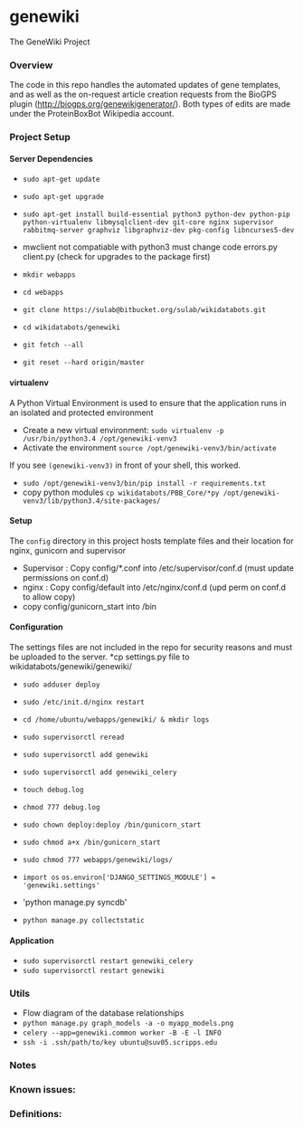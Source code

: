 genewiki
========

The GeneWiki Project

### Overview
The code in this repo handles the automated updates of gene templates, and as well as the on-request article creation requests from the BioGPS plugin (http://biogps.org/genewikigenerator/).  Both types of edits are made under the ProteinBoxBot Wikipedia account.

### Project Setup

#### Server Dependencies

* `sudo apt-get update`
* `sudo apt-get upgrade`
* `sudo apt-get install build-essential python3 python-dev python-pip python-virtualenv libmysqlclient-dev git-core nginx supervisor rabbitmq-server graphviz libgraphviz-dev pkg-config libncurses5-dev`
*  mwclient not compatiable with python3 must change code errors.py client.py (check for upgrades to the package first)

* `mkdir webapps`
* `cd webapps`
* `git clone https://sulab@bitbucket.org/sulab/wikidatabots.git`
* `cd wikidatabots/genewiki`
* `git fetch --all`
* `git reset --hard origin/master`


#### virtualenv

A Python Virtual Environment is used to ensure that the application runs in an isolated and protected environment

* Create a new virtual environment: `sudo virtualenv -p /usr/bin/python3.4 /opt/genewiki-venv3`
* Activate the environment `source /opt/genewiki-venv3/bin/activate`

If you see `(genewiki-venv3)` in front of your shell, this worked.

* `sudo /opt/genewiki-venv3/bin/pip install -r requirements.txt`
*  copy python modules 
	 `cp wikidatabots/PBB_Core/*py /opt/genewiki-venv3/lib/python3.4/site-packages/`


#### Setup

The `config` directory in this project hosts template files and their location for nginx, gunicorn and supervisor
* Supervisor : Copy config/*.conf into /etc/supervisor/conf.d (must update permissions on conf.d)
* nginx : Copy config/default into /etc/nginx/conf.d (upd perm on conf.d to allow copy)
* copy config/gunicorn_start into /bin


#### Configuration

The settings files are not included in the repo for security reasons and must be uploaded to the server.
*cp settings.py file to wikidatabots/genewiki/genewiki/

* `sudo adduser deploy`

* `sudo /etc/init.d/nginx restart`
* `cd /home/ubuntu/webapps/genewiki/ & mkdir logs`

* `sudo supervisorctl reread`
* `sudo supervisorctl add genewiki`
* `sudo supervisorctl add genewiki_celery`

* `touch debug.log`
* `chmod 777 debug.log`

* `sudo chown deploy:deploy /bin/gunicorn_start`
* `sudo chmod a+x /bin/gunicorn_start`

* `sudo chmod 777 webapps/genewiki/logs/`
* `import os`
`os.environ['DJANGO_SETTINGS_MODULE'] = 'genewiki.settings'`
* 'python manage.py syncdb'
*  `python manage.py collectstatic`
#### Application

* `sudo supervisorctl restart genewiki_celery`
* `sudo supervisorctl restart genewiki`


### Utils

* Flow diagram of the database relationships
* `python manage.py graph_models -a -o myapp_models.png`
* `celery --app=genewiki.common worker -B -E -l INFO`
* `ssh -i .ssh/path/to/key ubuntu@suv05.scripps.edu`


### Notes



### Known issues:


### Definitions:


